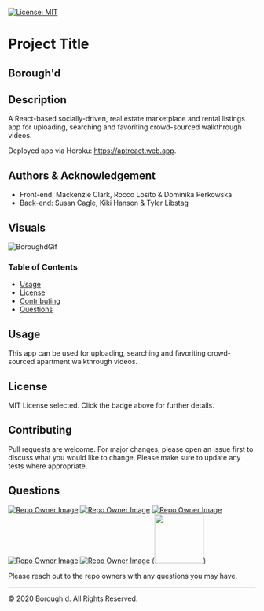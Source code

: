 [![License: MIT](https://img.shields.io/badge/License-MIT-yellow.svg)](https://opensource.org/licenses/MIT)

# Project Title 
## **Borough'd**

## Description
A React-based socially-driven, real estate marketplace and rental listings app for uploading, searching and favoriting crowd-sourced walkthrough videos.

Deployed app via Heroku: https://aptreact.web.app.

## Authors & Acknowledgement

- Front-end:  Mackenzie Clark, Rocco Losito & Dominika Perkowska
- Back-end:  Susan Cagle, Kiki Hanson & Tyler Libstag

## Visuals

![BoroughdGif](.aptreact/public/app.gif)

### Table of Contents
* [Usage](#Usage)
* [License](#License)
* [Contributing](#Contributing)
* [Questions](#Questions)

## Usage
This app can be used for uploading, searching and favoriting crowd-sourced apartment walkthrough videos.

## License
MIT License selected. Click the badge above for further details.

## Contributing
Pull requests are welcome. For major changes, please open an issue first to discuss what you would like to change. Please make sure to update any tests where appropriate.

## Questions
[![Repo Owner Image](https://avatars.githubusercontent.com/BubblyRobot?s=100)](")
[![Repo Owner Image](https://avatars.githubusercontent.com/mackenzieraeclark?s=100)](")
[![Repo Owner Image](https://avatars.githubusercontent.com/microxgleek94?s=100)](")
[![Repo Owner Image](https://avatars.githubusercontent.com/tylerlibstag?s=100)](")
[![Repo Owner Image](https://avatars.githubusercontent.com/roccolosito?s=100)](")
(<img src="https://avatars.githubusercontent.com/domdotcom?s=100" height="100" width="100">)

Please reach out to the repo owners with any questions you may have.

- - -
© 2020 Borough'd. All Rights Reserved.
